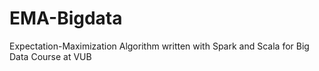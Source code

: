 # EMA-Bigdata
Expectation-Maximization Algorithm written with Spark and Scala for Big Data Course at VUB
